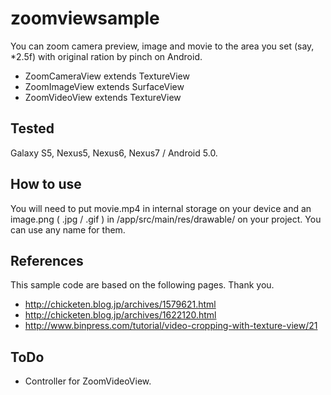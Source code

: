 # zoomviewsample

You can zoom camera preview, image and movie to the area you set (say, *2.5f) with original ration by pinch on Android.

* ZoomCameraView extends TextureView
* ZoomImageView extends SurfaceView
* ZoomVideoView extends TextureView

## Tested

Galaxy S5, Nexus5, Nexus6, Nexus7 / Android 5.0.

## How to use

You will need to put movie.mp4 in internal storage on your device and an image.png ( .jpg / .gif ) in /app/src/main/res/drawable/ on your project. You can use any name for them.

## References

This sample code are based on the following pages. Thank you.

* http://chicketen.blog.jp/archives/1579621.html
* http://chicketen.blog.jp/archives/1622120.html
* http://www.binpress.com/tutorial/video-cropping-with-texture-view/21
 
## ToDo

* Controller for ZoomVideoView.
